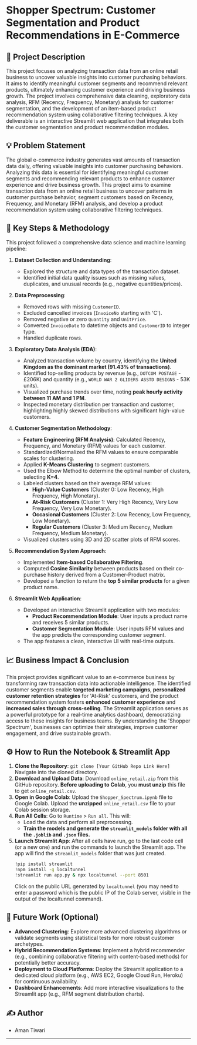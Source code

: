 # Shopper Spectrum: Customer Segmentation and Product Recommendations in E-Commerce

## 📝 Project Description

This project focuses on analyzing transaction data from an online retail business to uncover valuable insights into customer purchasing behaviors. It aims to identify meaningful customer segments and recommend relevant products, ultimately enhancing customer experience and driving business growth. The project involves comprehensive data cleaning, exploratory data analysis, RFM (Recency, Frequency, Monetary) analysis for customer segmentation, and the development of an item-based product recommendation system using collaborative filtering techniques. A key deliverable is an interactive Streamlit web application that integrates both the customer segmentation and product recommendation modules.

## 💡 Problem Statement

The global e-commerce industry generates vast amounts of transaction data daily, offering valuable insights into customer purchasing behaviors. Analyzing this data is essential for identifying meaningful customer segments and recommending relevant products to enhance customer experience and drive business growth. This project aims to examine transaction data from an online retail business to uncover patterns in customer purchase behavior, segment customers based on Recency, Frequency, and Monetary (RFM) analysis, and develop a product recommendation system using collaborative filtering techniques.

## 🚀 Key Steps & Methodology

This project followed a comprehensive data science and machine learning pipeline:

1.  **Dataset Collection and Understanding**:
    * Explored the structure and data types of the transaction dataset.
    * Identified initial data quality issues such as missing values, duplicates, and unusual records (e.g., negative quantities/prices).

2.  **Data Preprocessing**:
    * Removed rows with missing `CustomerID`.
    * Excluded cancelled invoices (`InvoiceNo` starting with 'C').
    * Removed negative or zero `Quantity` and `UnitPrice`.
    * Converted `InvoiceDate` to datetime objects and `CustomerID` to integer type.
    * Handled duplicate rows.

3.  **Exploratory Data Analysis (EDA)**:
    * Analyzed transaction volume by country, identifying the **United Kingdom as the dominant market (91.43% of transactions)**.
    * Identified top-selling products by revenue (e.g., `DOTCOM POSTAGE` - £206K) and quantity (e.g., `WORLD WAR 2 GLIDERS ASSTD DESIGNS` - 53K units).
    * Visualized purchase trends over time, noting **peak hourly activity between 11 AM and 1 PM**.
    * Inspected monetary distribution per transaction and customer, highlighting highly skewed distributions with significant high-value customers.

4.  **Customer Segmentation Methodology**:
    * **Feature Engineering (RFM Analysis)**: Calculated Recency, Frequency, and Monetary (RFM) values for each customer.
    * Standardized/Normalized the RFM values to ensure comparable scales for clustering.
    * Applied **K-Means Clustering** to segment customers.
    * Used the Elbow Method to determine the optimal number of clusters, selecting **K=4**.
    * Labeled clusters based on their average RFM values:
        * **High-Value Customers** (Cluster 0: Low Recency, High Frequency, High Monetary).
        * **At-Risk Customers** (Cluster 1: Very High Recency, Very Low Frequency, Very Low Monetary).
        * **Occasional Customers** (Cluster 2: Low Recency, Low Frequency, Low Monetary).
        * **Regular Customers** (Cluster 3: Medium Recency, Medium Frequency, Medium Monetary).
    * Visualized clusters using 3D and 2D scatter plots of RFM scores.

5.  **Recommendation System Approach**:
    * Implemented **Item-based Collaborative Filtering**.
    * Computed **Cosine Similarity** between products based on their co-purchase history derived from a Customer-Product matrix.
    * Developed a function to return the **top 5 similar products** for a given product name.

6.  **Streamlit Web Application**:
    * Developed an interactive Streamlit application with two modules:
        * **Product Recommendation Module**: User inputs a product name and receives 5 similar products.
        * **Customer Segmentation Module**: User inputs RFM values and the app predicts the corresponding customer segment.
    * The app features a clean, interactive UI with real-time outputs.

## 📈 Business Impact & Conclusion

This project provides significant value to an e-commerce business by transforming raw transaction data into actionable intelligence. The identified customer segments enable **targeted marketing campaigns**, **personalized customer retention strategies** for 'At-Risk' customers, and the product recommendation system fosters **enhanced customer experience** and **increased sales through cross-selling**. The Streamlit application serves as a powerful prototype for a real-time analytics dashboard, democratizing access to these insights for business teams. By understanding the 'Shopper Spectrum', businesses can optimize their strategies, improve customer engagement, and drive sustainable growth.

## ⚙️ How to Run the Notebook & Streamlit App

1.  **Clone the Repository**:
    `git clone [Your GitHub Repo Link Here]`
    Navigate into the cloned directory.
2.  **Download and Upload Data**:
    Download `online_retail.zip` from this GitHub repository.
    **Before uploading to Colab**, you **must unzip** this file to get `online_retail.csv`.
3.  **Open in Google Colab**:
    Upload the `Shopper_Spectrum.ipynb` file to Google Colab.
    Upload the **unzipped** `online_retail.csv` file to your Colab session storage.
4.  **Run All Cells**:
    Go to `Runtime` > `Run all`. This will:
    * Load the data and perform all preprocessing.
    * **Train the models and generate the `streamlit_models` folder with all the `.joblib` and `.json` files.**
5.  **Launch Streamlit App**:
    After all cells have run, go to the last code cell (or a new one) and run the commands to launch the Streamlit app. The app will find the `streamlit_models` folder that was just created.
    ```bash
    !pip install streamlit
    !npm install -g localtunnel
    !streamlit run app.py & npx localtunnel --port 8501
    ```
    Click on the public URL generated by `localtunnel` (you may need to enter a password which is the public IP of the Colab server, visible in the output of the localtunnel command).

## 🔮 Future Work (Optional)

* **Advanced Clustering**: Explore more advanced clustering algorithms or validate segments using statistical tests for more robust customer archetypes.
* **Hybrid Recommendation Systems**: Implement a hybrid recommender (e.g., combining collaborative filtering with content-based methods) for potentially better accuracy.
* **Deployment to Cloud Platforms**: Deploy the Streamlit application to a dedicated cloud platform (e.g., AWS EC2, Google Cloud Run, Heroku) for continuous availability.
* **Dashboard Enhancements**: Add more interactive visualizations to the Streamlit app (e.g., RFM segment distribution charts).

## ✍️ Author

* Aman Tiwari

---
